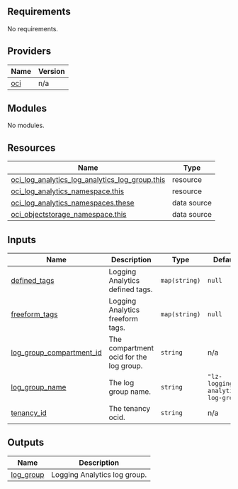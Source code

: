 ## Requirements

No requirements.

## Providers

| Name | Version |
|------|---------|
| <a name="provider_oci"></a> [oci](#provider\_oci) | n/a |

## Modules

No modules.

## Resources

| Name | Type |
|------|------|
| [oci_log_analytics_log_analytics_log_group.this](https://registry.terraform.io/providers/hashicorp/oci/latest/docs/resources/log_analytics_log_analytics_log_group) | resource |
| [oci_log_analytics_namespace.this](https://registry.terraform.io/providers/hashicorp/oci/latest/docs/resources/log_analytics_namespace) | resource |
| [oci_log_analytics_namespaces.these](https://registry.terraform.io/providers/hashicorp/oci/latest/docs/data-sources/log_analytics_namespaces) | data source |
| [oci_objectstorage_namespace.this](https://registry.terraform.io/providers/hashicorp/oci/latest/docs/data-sources/objectstorage_namespace) | data source |

## Inputs

| Name | Description | Type | Default | Required |
|------|-------------|------|---------|:--------:|
| <a name="input_defined_tags"></a> [defined\_tags](#input\_defined\_tags) | Logging Analytics defined tags. | `map(string)` | `null` | no |
| <a name="input_freeform_tags"></a> [freeform\_tags](#input\_freeform\_tags) | Logging Analytics freeform tags. | `map(string)` | `null` | no |
| <a name="input_log_group_compartment_id"></a> [log\_group\_compartment\_id](#input\_log\_group\_compartment\_id) | The compartment ocid for the log group. | `string` | n/a | yes |
| <a name="input_log_group_name"></a> [log\_group\_name](#input\_log\_group\_name) | The log group name. | `string` | `"lz-logging-analytics-log-group"` | no |
| <a name="input_tenancy_id"></a> [tenancy\_id](#input\_tenancy\_id) | The tenancy ocid. | `string` | n/a | yes |

## Outputs

| Name | Description |
|------|-------------|
| <a name="output_log_group"></a> [log\_group](#output\_log\_group) | Logging Analytics log group. |
